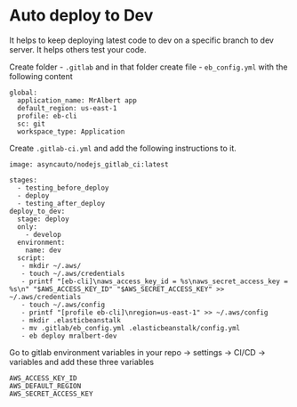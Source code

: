 # Auto deploy to Dev

It helps to keep deploying latest code to dev on a specific branch to dev server. It helps others test your code. 

Create folder - `.gitlab` and in that folder create file - `eb_config.yml` with the following content
```
global:
  application_name: MrAlbert app
  default_region: us-east-1
  profile: eb-cli
  sc: git
  workspace_type: Application
```

Create `.gitlab-ci.yml` and add the following instructions to it. 

```
image: asyncauto/nodejs_gitlab_ci:latest

stages:
  - testing_before_deploy
  - deploy
  - testing_after_deploy
deploy_to_dev:
  stage: deploy
  only:
    - develop
  environment:
    name: dev
  script:
   - mkdir ~/.aws/
   - touch ~/.aws/credentials
   - printf "[eb-cli]\naws_access_key_id = %s\naws_secret_access_key = %s\n" "$AWS_ACCESS_KEY_ID" "$AWS_SECRET_ACCESS_KEY" >> ~/.aws/credentials
   - touch ~/.aws/config
   - printf "[profile eb-cli]\nregion=us-east-1" >> ~/.aws/config
   - mkdir .elasticbeanstalk
   - mv .gitlab/eb_config.yml .elasticbeanstalk/config.yml
   - eb deploy mralbert-dev
```

Go to gitlab environment variables in your repo -> settings -> CI/CD -> variables and add these three variables 

```
AWS_ACCESS_KEY_ID
AWS_DEFAULT_REGION
AWS_SECRET_ACCESS_KEY
```
